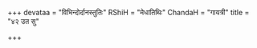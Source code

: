 +++
devataa = "विभिन्दोर्दानस्तुतिः"
RShiH = "मेधातिथिः"
ChandaH = "गायत्री"
title = "४२ उत सु"

+++
